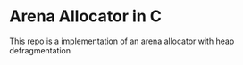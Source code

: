 # Arena Allocator in C
This repo is a implementation of an arena allocator with heap defragmentation
